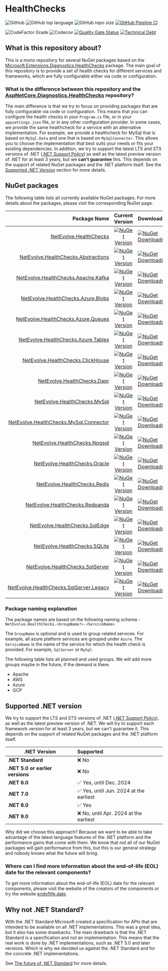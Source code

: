 # HealthChecks

![GitHub](https://img.shields.io/github/license/dailydevops/healthchecks?logo=github)
![GitHub top language](https://img.shields.io/github/languages/top/dailydevops/healthchecks?logo=github)
![GitHub repo size](https://img.shields.io/github/repo-size/dailydevops/healthchecks?logo=github)
[![GitHub Pipeline CI](https://github.com/dailydevops/healthchecks/actions/workflows/cicd.yml/badge.svg?branch=main&event=push)](https://github.com/dailydevops/healthchecks/actions/workflows/cicd.yml)

![CodeFactor Grade](https://img.shields.io/codefactor/grade/github/dailydevops/healthchecks/main?logo=codefactor)
![Codecov](https://img.shields.io/codecov/c/github/dailydevops/healthchecks?logo=codecov)
[![Quality Gate Status](https://sonarcloud.io/api/project_badges/measure?project=dailydevops_healthchecks&metric=alert_status)](https://sonarcloud.io/summary/new_code?id=dailydevops_healthchecks)
[![Technical Debt](https://sonarcloud.io/api/project_badges/measure?project=dailydevops_healthchecks&metric=sqale_index)](https://sonarcloud.io/summary/new_code?id=dailydevops_healthchecks)

## What is this repository about?
This is a mono repository for several NuGet packages based on the [Microsoft.Extensions.Diagnostics.HealthChecks](https://www.nuget.org/packages/Microsoft.Extensions.Diagnostics.HealthChecks) package. The main goal of this repository is to provide a set of health checks for different services and frameworks, which are fully configurable either via code or configuration.

### What is the difference between this repository and the [AspNetCore.Diagnostics.HealthChecks](https://github.com/Xabaril/AspNetCore.Diagnostics.HealthChecks) repository?
The main difference is that we try to focus on providing packages that are fully configurable via code or configuration. This means that you can configure the health checks in your `Program.cs` file, or in your `appsettings.json` file, or in any other configuration provider. In some cases, we provide the same healthcheck for a service with an alternative implementation. For example, we provide a healthcheck for MySql that is based on `MySql.Data` and one that is based on `MySqlConnector`. This allows you to choose the implementation that best suits your needs or fits your existing dependencies.
In addition, we try to support the latest LTS and STS versions of .NET ([.NET Support Policy](https://dotnet.microsoft.com/en-us/platform/support/policy/dotnet-core)) as well as the latest preview version of .NET for at least 3 years, but we **can't guarantee** this. This depends on the support of related NuGet packages and the .NET platform itself. See the [Supported .NET Version](#supported-net-version) section for more details.

## NuGet packages
The following table lists all currently available NuGet packages. For more details about the packages, please visit the corresponding NuGet page.

<!-- packages:start -->
| Package Name | Current Version | Downloads |
|-------------:|:---------------:|-----------|
| [NetEvolve.HealthChecks](https://www.nuget.org/packages/NetEvolve.HealthChecks/) | [![NuGet Version](https://img.shields.io/nuget/v/NetEvolve.HealthChecks?style=for-the-badge&logo=nuget)](https://img.shields.io/nuget/v/NetEvolve.HealthChecks?logo=nuget)| [![NuGet Downloads](https://img.shields.io/nuget/dt/NetEvolve.HealthChecks?style=for-the-badge&logo=nuget)](https://img.shields.io/nuget/v/NetEvolve.HealthChecks?logo=nuget) |
| [NetEvolve.HealthChecks.Abstractions](https://www.nuget.org/packages/NetEvolve.HealthChecks.Abstractions/) | [![NuGet Version](https://img.shields.io/nuget/v/NetEvolve.HealthChecks.Abstractions?style=for-the-badge&logo=nuget)](https://img.shields.io/nuget/v/NetEvolve.HealthChecks.Abstractions?logo=nuget)| [![NuGet Downloads](https://img.shields.io/nuget/dt/NetEvolve.HealthChecks.Abstractions?style=for-the-badge&logo=nuget)](https://img.shields.io/nuget/v/NetEvolve.HealthChecks.Abstractions?logo=nuget) |
| [NetEvolve.HealthChecks.Apache.Kafka](https://www.nuget.org/packages/NetEvolve.HealthChecks.Apache.Kafka/) | [![NuGet Version](https://img.shields.io/nuget/v/NetEvolve.HealthChecks.Apache.Kafka?style=for-the-badge&logo=nuget)](https://img.shields.io/nuget/v/NetEvolve.HealthChecks.Apache.Kafka?logo=nuget)| [![NuGet Downloads](https://img.shields.io/nuget/dt/NetEvolve.HealthChecks.Apache.Kafka?style=for-the-badge&logo=nuget)](https://img.shields.io/nuget/v/NetEvolve.HealthChecks.Apache.Kafka?logo=nuget) |
| [NetEvolve.HealthChecks.Azure.Blobs](https://www.nuget.org/packages/NetEvolve.HealthChecks.Azure.Blobs/) | [![NuGet Version](https://img.shields.io/nuget/v/NetEvolve.HealthChecks.Azure.Blobs?style=for-the-badge&logo=nuget)](https://img.shields.io/nuget/v/NetEvolve.HealthChecks.Azure.Blobs?logo=nuget)| [![NuGet Downloads](https://img.shields.io/nuget/dt/NetEvolve.HealthChecks.Azure.Blobs?style=for-the-badge&logo=nuget)](https://img.shields.io/nuget/v/NetEvolve.HealthChecks.Azure.Blobs?logo=nuget) |
| [NetEvolve.HealthChecks.Azure.Queues](https://www.nuget.org/packages/NetEvolve.HealthChecks.Azure.Queues/) | [![NuGet Version](https://img.shields.io/nuget/v/NetEvolve.HealthChecks.Azure.Queues?style=for-the-badge&logo=nuget)](https://img.shields.io/nuget/v/NetEvolve.HealthChecks.Azure.Queues?logo=nuget)| [![NuGet Downloads](https://img.shields.io/nuget/dt/NetEvolve.HealthChecks.Azure.Queues?style=for-the-badge&logo=nuget)](https://img.shields.io/nuget/v/NetEvolve.HealthChecks.Azure.Queues?logo=nuget) |
| [NetEvolve.HealthChecks.Azure.Tables](https://www.nuget.org/packages/NetEvolve.HealthChecks.Azure.Tables/) | [![NuGet Version](https://img.shields.io/nuget/v/NetEvolve.HealthChecks.Azure.Tables?style=for-the-badge&logo=nuget)](https://img.shields.io/nuget/v/NetEvolve.HealthChecks.Azure.Tables?logo=nuget)| [![NuGet Downloads](https://img.shields.io/nuget/dt/NetEvolve.HealthChecks.Azure.Tables?style=for-the-badge&logo=nuget)](https://img.shields.io/nuget/v/NetEvolve.HealthChecks.Azure.Tables?logo=nuget) |
| [NetEvolve.HealthChecks.ClickHouse](https://www.nuget.org/packages/NetEvolve.HealthChecks.ClickHouse/) | [![NuGet Version](https://img.shields.io/nuget/v/NetEvolve.HealthChecks.ClickHouse?style=for-the-badge&logo=nuget)](https://img.shields.io/nuget/v/NetEvolve.HealthChecks.ClickHouse?logo=nuget)| [![NuGet Downloads](https://img.shields.io/nuget/dt/NetEvolve.HealthChecks.ClickHouse?style=for-the-badge&logo=nuget)](https://img.shields.io/nuget/v/NetEvolve.HealthChecks.ClickHouse?logo=nuget) |
| [NetEvolve.HealthChecks.Dapr](https://www.nuget.org/packages/NetEvolve.HealthChecks.Dapr/) | [![NuGet Version](https://img.shields.io/nuget/v/NetEvolve.HealthChecks.Dapr?style=for-the-badge&logo=nuget)](https://img.shields.io/nuget/v/NetEvolve.HealthChecks.Dapr?logo=nuget)| [![NuGet Downloads](https://img.shields.io/nuget/dt/NetEvolve.HealthChecks.Dapr?style=for-the-badge&logo=nuget)](https://img.shields.io/nuget/v/NetEvolve.HealthChecks.Dapr?logo=nuget) |
| [NetEvolve.HealthChecks.MySql](https://www.nuget.org/packages/NetEvolve.HealthChecks.MySql/) | [![NuGet Version](https://img.shields.io/nuget/v/NetEvolve.HealthChecks.MySql?style=for-the-badge&logo=nuget)](https://img.shields.io/nuget/v/NetEvolve.HealthChecks.MySql?logo=nuget)| [![NuGet Downloads](https://img.shields.io/nuget/dt/NetEvolve.HealthChecks.MySql?style=for-the-badge&logo=nuget)](https://img.shields.io/nuget/v/NetEvolve.HealthChecks.MySql?logo=nuget) |
| [NetEvolve.HealthChecks.MySql.Connector](https://www.nuget.org/packages/NetEvolve.HealthChecks.MySql.Connector/) | [![NuGet Version](https://img.shields.io/nuget/v/NetEvolve.HealthChecks.MySql.Connector?style=for-the-badge&logo=nuget)](https://img.shields.io/nuget/v/NetEvolve.HealthChecks.MySql.Connector?logo=nuget)| [![NuGet Downloads](https://img.shields.io/nuget/dt/NetEvolve.HealthChecks.MySql.Connector?style=for-the-badge&logo=nuget)](https://img.shields.io/nuget/v/NetEvolve.HealthChecks.MySql.Connector?logo=nuget) |
| [NetEvolve.HealthChecks.Npgsql](https://www.nuget.org/packages/NetEvolve.HealthChecks.Npgsql/) | [![NuGet Version](https://img.shields.io/nuget/v/NetEvolve.HealthChecks.Npgsql?style=for-the-badge&logo=nuget)](https://img.shields.io/nuget/v/NetEvolve.HealthChecks.Npgsql?logo=nuget)| [![NuGet Downloads](https://img.shields.io/nuget/dt/NetEvolve.HealthChecks.Npgsql?style=for-the-badge&logo=nuget)](https://img.shields.io/nuget/v/NetEvolve.HealthChecks.Npgsql?logo=nuget) |
| [NetEvolve.HealthChecks.Oracle](https://www.nuget.org/packages/NetEvolve.HealthChecks.Oracle/) | [![NuGet Version](https://img.shields.io/nuget/v/NetEvolve.HealthChecks.Oracle?style=for-the-badge&logo=nuget)](https://img.shields.io/nuget/v/NetEvolve.HealthChecks.Oracle?logo=nuget)| [![NuGet Downloads](https://img.shields.io/nuget/dt/NetEvolve.HealthChecks.Oracle?style=for-the-badge&logo=nuget)](https://img.shields.io/nuget/v/NetEvolve.HealthChecks.Oracle?logo=nuget) |
| [NetEvolve.HealthChecks.Redis](https://www.nuget.org/packages/NetEvolve.HealthChecks.Redis/) | [![NuGet Version](https://img.shields.io/nuget/v/NetEvolve.HealthChecks.Redis?style=for-the-badge&logo=nuget)](https://img.shields.io/nuget/v/NetEvolve.HealthChecks.Redis?logo=nuget)| [![NuGet Downloads](https://img.shields.io/nuget/dt/NetEvolve.HealthChecks.Redis?style=for-the-badge&logo=nuget)](https://img.shields.io/nuget/v/NetEvolve.HealthChecks.Redis?logo=nuget) |
| [NetEvolve.HealthChecks.Redpanda](https://www.nuget.org/packages/NetEvolve.HealthChecks.Redpanda/) | [![NuGet Version](https://img.shields.io/nuget/v/NetEvolve.HealthChecks.Redpanda?style=for-the-badge&logo=nuget)](https://img.shields.io/nuget/v/NetEvolve.HealthChecks.Redpanda?logo=nuget)| [![NuGet Downloads](https://img.shields.io/nuget/dt/NetEvolve.HealthChecks.Redpanda?style=for-the-badge&logo=nuget)](https://img.shields.io/nuget/v/NetEvolve.HealthChecks.Redpanda?logo=nuget) |
| [NetEvolve.HealthChecks.SqlEdge](https://www.nuget.org/packages/NetEvolve.HealthChecks.SqlEdge/) | [![NuGet Version](https://img.shields.io/nuget/v/NetEvolve.HealthChecks.SqlEdge?style=for-the-badge&logo=nuget)](https://img.shields.io/nuget/v/NetEvolve.HealthChecks.SqlEdge?logo=nuget)| [![NuGet Downloads](https://img.shields.io/nuget/dt/NetEvolve.HealthChecks.SqlEdge?style=for-the-badge&logo=nuget)](https://img.shields.io/nuget/v/NetEvolve.HealthChecks.SqlEdge?logo=nuget) |
| [NetEvolve.HealthChecks.SQLite](https://www.nuget.org/packages/NetEvolve.HealthChecks.SQLite/) | [![NuGet Version](https://img.shields.io/nuget/v/NetEvolve.HealthChecks.SQLite?style=for-the-badge&logo=nuget)](https://img.shields.io/nuget/v/NetEvolve.HealthChecks.SQLite?logo=nuget)| [![NuGet Downloads](https://img.shields.io/nuget/dt/NetEvolve.HealthChecks.SQLite?style=for-the-badge&logo=nuget)](https://img.shields.io/nuget/v/NetEvolve.HealthChecks.SQLite?logo=nuget) |
| [NetEvolve.HealthChecks.SqlServer](https://www.nuget.org/packages/NetEvolve.HealthChecks.SqlServer/) | [![NuGet Version](https://img.shields.io/nuget/v/NetEvolve.HealthChecks.SqlServer?style=for-the-badge&logo=nuget)](https://img.shields.io/nuget/v/NetEvolve.HealthChecks.SqlServer?logo=nuget)| [![NuGet Downloads](https://img.shields.io/nuget/dt/NetEvolve.HealthChecks.SqlServer?style=for-the-badge&logo=nuget)](https://img.shields.io/nuget/v/NetEvolve.HealthChecks.SqlServer?logo=nuget) |
| [NetEvolve.HealthChecks.SqlServer.Legacy](https://www.nuget.org/packages/NetEvolve.HealthChecks.SqlServer.Legacy/) | [![NuGet Version](https://img.shields.io/nuget/v/NetEvolve.HealthChecks.SqlServer.Legacy?style=for-the-badge&logo=nuget)](https://img.shields.io/nuget/v/NetEvolve.HealthChecks.SqlServer.Legacy?logo=nuget)| [![NuGet Downloads](https://img.shields.io/nuget/dt/NetEvolve.HealthChecks.SqlServer.Legacy?style=for-the-badge&logo=nuget)](https://img.shields.io/nuget/v/NetEvolve.HealthChecks.SqlServer.Legacy?logo=nuget) |
<!-- packages:end -->

### Package naming explanation
The package names are based on the following naming schema - `NetEvolve.HealthChecks.<GroupName?>.<ServiceName>`

The `GroupName` is optional and is used to group related services. For example, all azure platform services are grouped under `Azure`. The `ServiceName` is the name of the service for which the health check is provided. For example, `SqlServer` or `MySql`.

The following table lists all planned and used groups. We will add more groups maybe in the future, if the demand is there.
- Apache
- AWS
- Azure
- GCP

## Supported .NET version
We try to support the LTS and STS versions of .NET ([.NET Support Policy](https://dotnet.microsoft.com/en-us/platform/support/policy/dotnet-core)), as well as the latest preview version of .NET. We will try to support each framework version for at least 3 years, but we can't guarantee it. This depends on the support of related NuGet packages and the .NET platform itself.

| .NET Version                     | Supported                                               |
|----------------------------------|:--------------------------------------------------------|
| **.NET Standard**                | :x: No                                                  |
| **.NET 5.0 or earlier versions** | :x: No                                                  |
| **.NET 6.0**                     | :white_check_mark: Yes, until Dec. 2024                 |
| **.NET 7.0**                     | :white_check_mark: Yes, until Jun. 2024 at the earliest |
| **.NET 8.0**                     | :white_check_mark: Yes                                  |
| **.NET 9.0**                     | :x: No, until Apr. 2024 at the earliest                 |



Why did we choose this approach? Because we want to be able to take advantage of the latest language features of the .NET platform and the performance gains that come with them. We know that not all of our NuGet packages will gain performance from this, but this is our general strategy and nobody knows what the future will bring.

### Where can I find more information about the end-of-life (EOL) date for the relevant components?
To get more information about the end-of-life (EOL) date for the relevant components, please visit the website of the creators of the components or try the website [endoflife.date](https://endoflife.date/).

## Why not .NET Standard?
With the .NET Standard Microsoft created a specification for APIs that are intended to be available on all .NET implementations. This was a great idea, but it also has some drawbacks. The main drawback is that the .NET Standard is a specification and not an implementation. This means that the real work is done by .NET implementations, such as .NET 5.0 and later versions. Which is why we decided us against the .NET Standard and for the concrete .NET implementations.

See [The future of .NET Standard](https://devblogs.microsoft.com/dotnet/the-future-of-net-standard/) for more details.

